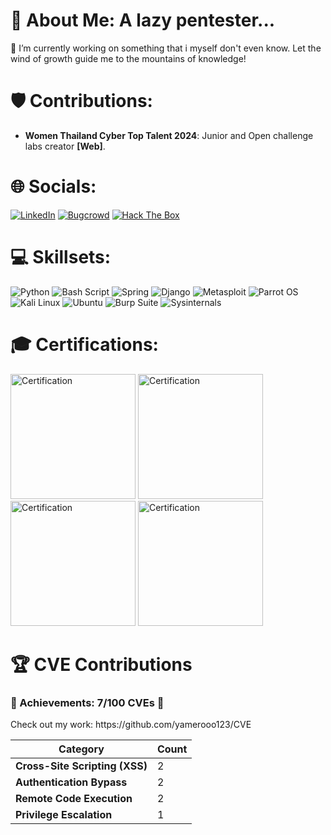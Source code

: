 # 💫 About Me: A lazy pentester...
🔭 I’m currently working on something that i myself don't even know. Let the wind of growth guide me to the mountains of knowledge!

# 🛡️ Contributions:

- **Women Thailand Cyber Top Talent 2024**: Junior and Open challenge labs creator **[Web]**. 


# 🌐 Socials:
[![LinkedIn](https://img.shields.io/badge/linkedin-0A66C2?style=for-the-badge&logo=linkedin&logoColor=white)](https://www.linkedin.com/in/suphawith-phusanbai-39304628b/)
[![Bugcrowd](https://img.shields.io/badge/bugcrowd-FF4F00?style=for-the-badge&logo=bugcrowd&logoColor=white)](https://bugcrowd.com/WolfgangGrimmer)
[![Hack The Box](https://img.shields.io/badge/Hack%20The%20Box-Profile-green?style=for-the-badge&logo=hackthebox&logoColor=white)](https://app.hackthebox.com/profile/1741753)


# 💻 Skillsets:
![Python](https://img.shields.io/badge/python-3670A0?style=for-the-badge&logo=python&logoColor=ffdd54) 
![Bash Script](https://img.shields.io/badge/bash_script-%23121011.svg?style=for-the-badge&logo=gnu-bash&logoColor=white) 
![Spring](https://img.shields.io/badge/spring-%236DB33F.svg?style=for-the-badge&logo=spring&logoColor=white)
![Django](https://img.shields.io/badge/django-%23092E20.svg?style=for-the-badge&logo=django&logoColor=white)
![Metasploit](https://img.shields.io/badge/metasploit-000000?style=for-the-badge&logo=metasploit&logoColor=white)
![Parrot OS](https://img.shields.io/badge/parrot%20os-007C7C?style=for-the-badge&logo=parrot%20security&logoColor=white)
![Kali Linux](https://img.shields.io/badge/kali%20linux-557C94?style=for-the-badge&logo=kalilinux&logoColor=white)
![Ubuntu](https://img.shields.io/badge/ubuntu-E95420?style=for-the-badge&logo=ubuntu&logoColor=white)
![Burp Suite](https://img.shields.io/badge/burp%20suite-FF5722?style=for-the-badge&logo=burp%20suite&logoColor=white)
![Sysinternals](https://img.shields.io/badge/sysinternals-0078D6?style=for-the-badge&logo=microsoft&logoColor=white)

# 🎓 Certifications:
<img src="https://github.com/user-attachments/assets/de1f83b4-a24d-4dba-b8f8-aafe98455997" alt="Certification" width="200" />

<img src="https://github.com/user-attachments/assets/61d3ee8c-0be5-48cf-951f-c7f9b1084082" alt="Certification" width="200" />

<img src="https://github.com/user-attachments/assets/571ad5eb-f191-4ed2-ae2c-6a7fd7f652e8" alt="Certification" width="200" />

<img src="https://github.com/user-attachments/assets/313b2170-32be-47fe-b5a7-4526566ad810" alt="Certification" width="200" />


# 🏆 CVE Contributions

<h3>🌟 Achievements: 7/100 CVEs 🌟</h3>

<p> Check out my work: https://github.com/yamerooo123/CVE </p>

| **Category**              |   **Count** |
|---------------------------|------------------------------------------------|
| **Cross-Site Scripting (XSS)** | 2 |
| **Authentication Bypass** | 2 | 
| **Remote Code Execution** | 2 |
| **Privilege Escalation**  | 1          | 



